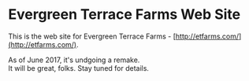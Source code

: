 # Evergreen Terrace Farms Web Site

This is the web site for Evergreen Terrace Farms - 
[http://etfarms.com/](http://etfarms.com/).

As of June 2017, it's undgoing a remake.  
It will be great, folks.
Stay tuned for details. 
